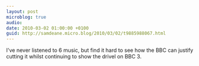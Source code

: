 ```yaml
---
layout: post
microblog: true
audio: 
date: 2010-03-02 01:00:00 +0100
guid: http://samdeane.micro.blog/2010/03/02/t9885988067.html
---
```

I've never listened to 6 music, but find it hard to see how the BBC can justify cutting it whilst continuing to show the drivel on BBC 3.
